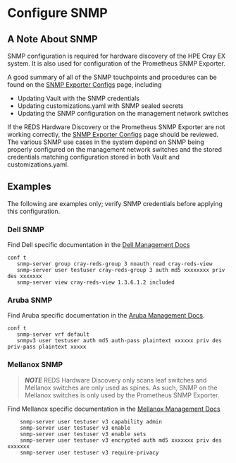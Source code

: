 <!-- snmp-authentication-tag -->
<!-- When updating this information, search the docs for the snmp-authentication-tag to find related content -->
<!-- These comments can be removed once we adopt HTTP/lw-dita/Generated docs with re-usable snippets -->
# Configure SNMP

## A Note About SNMP

SNMP configuration is required for hardware discovery of the HPE Cray EX system.  It is also used for configuration of the Prometheus SNMP Exporter.  

A good summary of all of the SNMP touchpoints and procedures can be found on the [SNMP Exporter Configs](./snmp_exporter_configs.md) page, including

* Updating Vault with the SNMP credentials
* Updating customizations.yaml with SNMP sealed secrets
* Updating the SNMP configuration on the management network switches

If the REDS Hardware Discovery or the Prometheus SNMP Exporter are not working correctly,
the [SNMP Exporter Configs](./snmp_exporter_configs.md) page should be reviewed. The various SNMP use cases in the
system depend on SNMP being properly configured on the management network switches and the stored credentials matching
configuration stored in both Vault and customizations.yaml.

## Examples

 The following are examples only; verify SNMP credentials before applying this configuration.

### Dell SNMP

Find Dell specific documentation in the [Dell Management Docs](./dell/README.md)

```console
conf t
   snmp-server group cray-reds-group 3 noauth read cray-reds-view
   snmp-server user testuser cray-reds-group 3 auth md5 xxxxxxxx priv des xxxxxxx
   snmp-server view cray-reds-view 1.3.6.1.2 included
```

### Aruba SNMP

Find Aruba specific documentation in the [Aruba Management Docs](./aruba/README.md).

```console
conf t
   snmp-server vrf default
   snmpv3 user testuser auth md5 auth-pass plaintext xxxxxx priv des priv-pass plaintext xxxxx
```

### Mellanox SNMP

> ***NOTE*** REDS Hardware Discovery only scans leaf switches and Mellanox switches are only used as spines. As such,
> SNMP on the Mellanox switches is only used by the Prometheus SNMP Exporter.

Find Mellanox specific documentation in the [Mellanox Management Docs](./mellanox/README.md)

```console
    snmp-server user testuser v3 capability admin
    snmp-server user testuser v3 enable
    snmp-server user testuser v3 enable sets
    snmp-server user testuser v3 encrypted auth md5 xxxxxxx priv des xxxxxxx
    snmp-server user testuser v3 require-privacy
```
